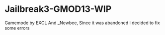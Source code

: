 Jailbreak3-GMOD13-WIP
=====================

Gamemode by EXCL And _Newbee, Since it was abandoned i decided to fix some errors
